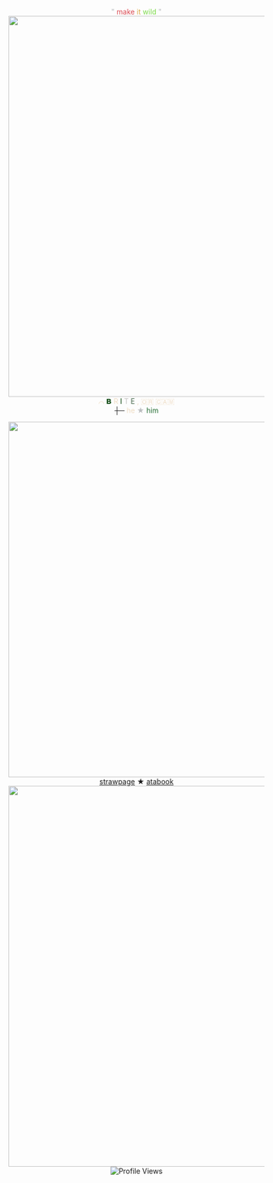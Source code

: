 <p align="center">
  <span style="color: #bbbdbf;">"</span>
  <span style="color: #db4d54;">make</span>
  <span style="color: #dbac4d;">it</span>
  <span style="color: #7fdb4d;">wild</span>
  <span style="color: #bbbdbf;">"</span><br>
  <img src="https://file.garden/Ztfe_nOngl0iXHfk/Untitled42_20250425141657.png" width="750"/><br>
  <span style="color: #efddc5;">⌒</span>
  <span style="color: #134d16;">𝗕</span>
  <span style="color: #efddc5;">R</span>
  <span style="color: #134d16;">I</span>
  <span style="color: #c5c4c2;">T</span>
  <span style="color: #486a4e;">E</span>
  <span style="color: #efddc5;">, 🇴​​🇷​ 🇨​​🇦​​🇲​</span><br>
  ┼─ <span style="color: #efddc5;">he</span>
  <span style="color: #bbbdbf;">★</span>
  <span style="color: #276f35;">him</span>
</p>
<p align="center">
  <img src="https://file.garden/Ztfe_nOngl0iXHfk/Untitled38_20250425141418.png" width="700"/><br>
  <a href="https://britezs.straw.page/" target="_blank">strawpage</a> ★ 
  <a href="https://brite.atabook.org/" target="_blank">atabook</a><br>
  <img src="https://file.garden/Ztfe_nOngl0iXHfk/Untitled42_20250425141652.png" width="750"/><br>
  <img src="https://komarev.com/ghpvc/?username=BRITEzs&color=green" alt="Profile Views"/><br>
</p>
